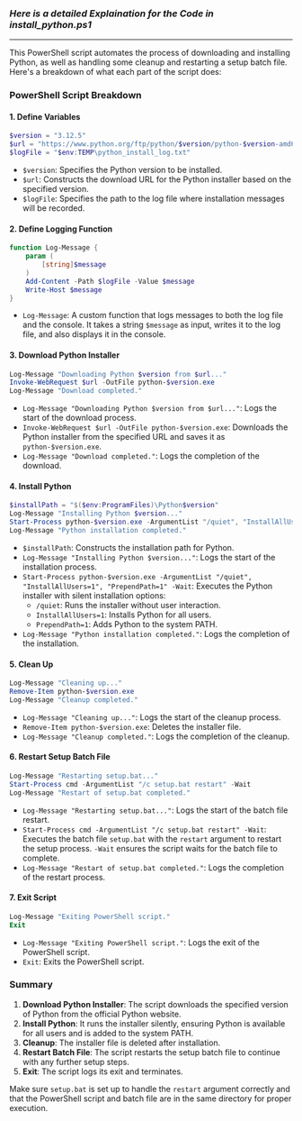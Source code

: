 ### ***Here is a detailed Explaination for the Code in install_python.ps1***
------------------------------------------------------------------------------------------------------------------------------------------------------------------------------------------------------------------------------------------------------------------------------------------------------------------------------------------------------------------------------------------------------------------------------------------------------------------------------------------------------------------------------------------------------------------------------------------------------------------------------------------------------------------------------------------------------------------------------------------------------------------------------------------------------------------------------------------------------------------------------------------------------------------------------------------------------------------------------------------------------------------------------
This PowerShell script automates the process of downloading and installing Python, as well as handling some cleanup and restarting a setup batch file. Here's a breakdown of what each part of the script does:

### **PowerShell Script Breakdown**

#### **1. Define Variables**
```powershell
$version = "3.12.5"
$url = "https://www.python.org/ftp/python/$version/python-$version-amd64.exe"
$logFile = "$env:TEMP\python_install_log.txt"
```
- `$version`: Specifies the Python version to be installed.
- `$url`: Constructs the download URL for the Python installer based on the specified version.
- `$logFile`: Specifies the path to the log file where installation messages will be recorded.

#### **2. Define Logging Function**
```powershell
function Log-Message {
    param (
        [string]$message
    )
    Add-Content -Path $logFile -Value $message
    Write-Host $message
}
```
- `Log-Message`: A custom function that logs messages to both the log file and the console. It takes a string `$message` as input, writes it to the log file, and also displays it in the console.

#### **3. Download Python Installer**
```powershell
Log-Message "Downloading Python $version from $url..."
Invoke-WebRequest $url -OutFile python-$version.exe
Log-Message "Download completed."
```
- `Log-Message "Downloading Python $version from $url..."`: Logs the start of the download process.
- `Invoke-WebRequest $url -OutFile python-$version.exe`: Downloads the Python installer from the specified URL and saves it as `python-$version.exe`.
- `Log-Message "Download completed."`: Logs the completion of the download.

#### **4. Install Python**
```powershell
$installPath = "$($env:ProgramFiles)\Python$version"
Log-Message "Installing Python $version..."
Start-Process python-$version.exe -ArgumentList "/quiet", "InstallAllUsers=1", "PrependPath=1" -Wait
Log-Message "Python installation completed."
```
- `$installPath`: Constructs the installation path for Python.
- `Log-Message "Installing Python $version..."`: Logs the start of the installation process.
- `Start-Process python-$version.exe -ArgumentList "/quiet", "InstallAllUsers=1", "PrependPath=1" -Wait`: Executes the Python installer with silent installation options:
  - `/quiet`: Runs the installer without user interaction.
  - `InstallAllUsers=1`: Installs Python for all users.
  - `PrependPath=1`: Adds Python to the system PATH.
- `Log-Message "Python installation completed."`: Logs the completion of the installation.

#### **5. Clean Up**
```powershell
Log-Message "Cleaning up..."
Remove-Item python-$version.exe
Log-Message "Cleanup completed."
```
- `Log-Message "Cleaning up..."`: Logs the start of the cleanup process.
- `Remove-Item python-$version.exe`: Deletes the installer file.
- `Log-Message "Cleanup completed."`: Logs the completion of the cleanup.

#### **6. Restart Setup Batch File**
```powershell
Log-Message "Restarting setup.bat..."
Start-Process cmd -ArgumentList "/c setup.bat restart" -Wait
Log-Message "Restart of setup.bat completed."
```
- `Log-Message "Restarting setup.bat..."`: Logs the start of the batch file restart.
- `Start-Process cmd -ArgumentList "/c setup.bat restart" -Wait`: Executes the batch file `setup.bat` with the `restart` argument to restart the setup process. `-Wait` ensures the script waits for the batch file to complete.
- `Log-Message "Restart of setup.bat completed."`: Logs the completion of the restart process.

#### **7. Exit Script**
```powershell
Log-Message "Exiting PowerShell script."
Exit
```
- `Log-Message "Exiting PowerShell script."`: Logs the exit of the PowerShell script.
- `Exit`: Exits the PowerShell script.

### **Summary**

1. **Download Python Installer**: The script downloads the specified version of Python from the official Python website.
2. **Install Python**: It runs the installer silently, ensuring Python is available for all users and is added to the system PATH.
3. **Cleanup**: The installer file is deleted after installation.
4. **Restart Batch File**: The script restarts the setup batch file to continue with any further setup steps.
5. **Exit**: The script logs its exit and terminates.

Make sure `setup.bat` is set up to handle the `restart` argument correctly and that the PowerShell script and batch file are in the same directory for proper execution.
